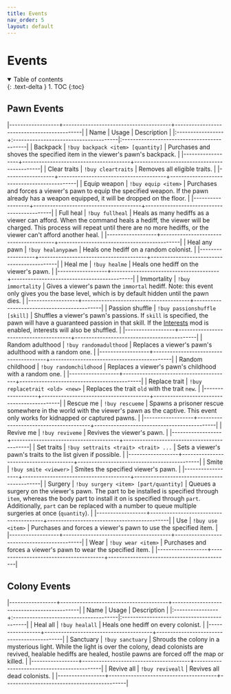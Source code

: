 ```yaml
---
title: Events
nav_order: 5
layout: default
---
```


# Events

<details open markdown="block">
  <summary>
    Table of contents
  </summary>
  {: .text-delta }
1. TOC
{:toc}
</details>

## Pawn Events

|------------------+---------------------------------------+--------------------------------------------|
| Name             | Usage                                 | Description                                |
|:-----------------+:--------------------------------------|:-------------------------------------------|
| Backpack         | `!buy backpack <item> [quantity]`     | Purchases and shoves the specified item in the viewer's pawn's backpack. |
|------------------+---------------------------------------+--------------------------------------------|
| Clear traits     | `!buy cleartraits`                    | Removes all eligible traits.               |
|------------------+---------------------------------------+--------------------------------------------|
| Equip weapon     | `!buy equip <item>`                   | Purchases and forces a viewer's pawn to equip the specified weapon. If the pawn already has a weapon equipped, it will be dropped on the floor. |
|------------------+---------------------------------------+--------------------------------------------|
| Full heal        | `!buy fullheal`                       | Heals as many hediffs as a viewer can afford. When the command heals a hediff, the viewer will be charged. This process will repeat until there are no more hediffs, or the viewer can't afford another heal. |
|------------------+---------------------------------------+--------------------------------------------|
| Heal any pawn    | `!buy healanypawn`                    | Heals one hediff on a random colonist.     |
|------------------+---------------------------------------+--------------------------------------------|
| Heal me          | `!buy healme`                         | Heals one hediff on the viewer's pawn.     |
|------------------+---------------------------------------+--------------------------------------------|
| Immortality      | `!buy immortality`                    | Gives a viewer's pawn the `immortal` hediff. Note: this event only gives you the base level, which is by default hidden until the pawn dies. |
|------------------+---------------------------------------+--------------------------------------------|
| Passion shuffle  | `!buy passionshuffle [skill]`         | Shuffles a viewer's pawn's passions. If `skill` is specified, the pawn will have a guaranteed passion in that skill. If the [Interests](https://steamcommunity.com/workshop/filedetails/?id=2089938084) mod is enabled, interests will also be shuffled. |
|------------------+---------------------------------------+--------------------------------------------|
| Random adulthood | `!buy randomadulthood`                | Replaces a viewer's pawn's adulthood with a random one. |
|------------------+---------------------------------------+--------------------------------------------|
| Random childhood | `!buy randomchildhood`                | Replaces a viewer's pawn's childhood with a random one. |
|------------------+---------------------------------------+--------------------------------------------|
| Replace trait    | `!buy replacetrait <old> <new>`       | Replaces the trait `old` with the trait `new`. |
|------------------+---------------------------------------+--------------------------------------------|
| Rescue me        | `!buy rescueme`                       | Spawns a prisoner rescue somewhere in the world with the viewer's pawn as the captive. This event only works for kidnapped or captured pawns. |
|------------------+---------------------------------------+--------------------------------------------|
| Revive me        | `!buy reviveme`                       | Revives the viewer's pawn.                 |
|------------------+---------------------------------------+--------------------------------------------|
| Set traits       | `!buy settraits <trait> <trait> ...`  | Sets a viewer's pawn's traits to the list given if possible. |
|------------------+---------------------------------------+--------------------------------------------|
| Smite            | `!buy smite <viewer>`                 | Smites the specified viewer's pawn.        |
|------------------+---------------------------------------+--------------------------------------------|
| Surgery          | `!buy surgery <item> [part/quantity]` | Queues a surgery on the viewer's pawn. The part to be installed is specified through `item`, whereas the body part to install it on is specified through `part`. Additionally, `part` can be replaced with a number to queue multiple surgeries at once (`quantity`). |
|------------------+---------------------------------------+--------------------------------------------|
| Use              | `!buy use <item>`                     | Purchases and forces a viewer's pawn to use the specified item. |
|------------------+---------------------------------------+--------------------------------------------|
| Wear             | `!buy wear <item>`                    | Purchases and forces a viewer's pawn to wear the specified item. |
|------------------+---------------------------------------+--------------------------------------------|

## Colony Events

|-----------------+---------------------------------------+--------------------------------------------|
| Name            | Usage                                 | Description                                |
|:----------------+:--------------------------------------|:-------------------------------------------|
| Heal all        | `!buy healall`                        | Heals one hediff on every colonist.        |
|-----------------+---------------------------------------+--------------------------------------------|
| Sanctuary       | `!buy sanctuary`                      | Shrouds the colony in a mysterious light. While the light is over the colony, dead colonists are revived, healable hediffs are healed, hostile pawns are forced off the map or killed. |
|-----------------+---------------------------------------+--------------------------------------------|
| Revive all      | `!buy reviveall`                      | Revives all dead colonists.                |
|-----------------+---------------------------------------+--------------------------------------------|
